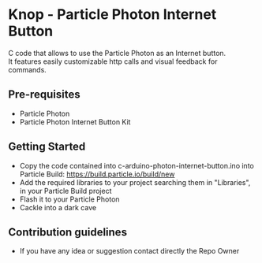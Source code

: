 Knop - Particle Photon Internet Button
===================================

C code that allows to use the Particle Photon as an Internet button.  
It features easily customizable http calls and visual feedback for commands.  

Pre-requisites
--------------

- Particle Photon
- Particle Photon Internet Button Kit

Getting Started
---------------

- Copy the code contained into c-arduino-photon-internet-button.ino into Particle Build: https://build.particle.io/build/new
- Add the required libraries to your project searching them in "Libraries", in your Particle Build project
- Flash it to your Particle Photon
- Cackle into a dark cave


Contribution guidelines
---------------
* If you have any idea or suggestion contact directly the Repo Owner
